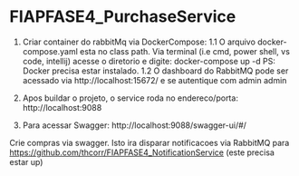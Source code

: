 # FIAPFASE4_PurchaseService

1. Criar container do rabbitMq via DockerCompose:
	1.1 O arquivo docker-compose.yaml esta no class path. Via terminal (i.e cmd, power shell, vs code, intellij) acesse o diretorio e digite: docker-compose up -d
	PS: Docker precisa estar instalado.
  1.2 O dashboard do RabbitMQ pode ser acessado via http://localhost:15672/	e se autentique com admin admin
  
2. Apos buildar o projeto, o service roda no endereco/porta: http://localhost:9088
3. Para acessar Swagger: http://localhost:9088/swagger-ui/#/

Crie compras via swagger. Isto ira disparar notificacoes via RabbitMQ para https://github.com/thcorr/FIAPFASE4_NotificationService (este precisa estar up)
